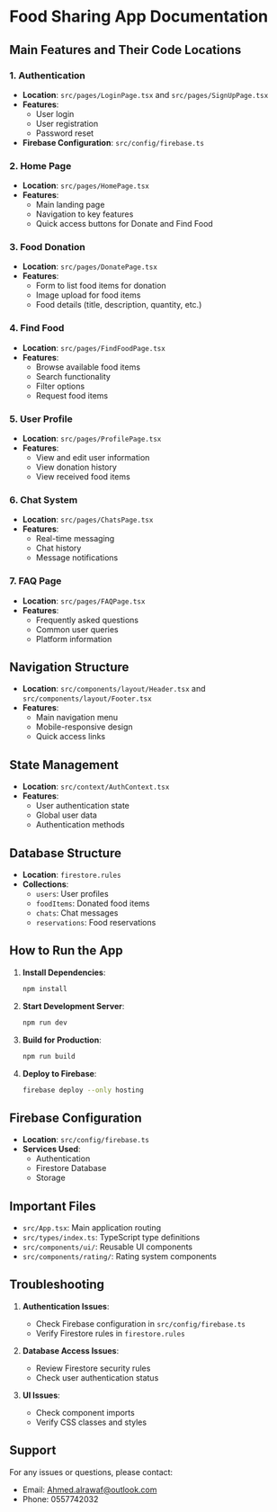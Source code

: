 # Food Sharing App Documentation

## Main Features and Their Code Locations

### 1. Authentication
- **Location**: `src/pages/LoginPage.tsx` and `src/pages/SignUpPage.tsx`
- **Features**:
  - User login
  - User registration
  - Password reset
- **Firebase Configuration**: `src/config/firebase.ts`

### 2. Home Page
- **Location**: `src/pages/HomePage.tsx`
- **Features**:
  - Main landing page
  - Navigation to key features
  - Quick access buttons for Donate and Find Food

### 3. Food Donation
- **Location**: `src/pages/DonatePage.tsx`
- **Features**:
  - Form to list food items for donation
  - Image upload for food items
  - Food details (title, description, quantity, etc.)

### 4. Find Food
- **Location**: `src/pages/FindFoodPage.tsx`
- **Features**:
  - Browse available food items
  - Search functionality
  - Filter options
  - Request food items

### 5. User Profile
- **Location**: `src/pages/ProfilePage.tsx`
- **Features**:
  - View and edit user information
  - View donation history
  - View received food items

### 6. Chat System
- **Location**: `src/pages/ChatsPage.tsx`
- **Features**:
  - Real-time messaging
  - Chat history
  - Message notifications

### 7. FAQ Page
- **Location**: `src/pages/FAQPage.tsx`
- **Features**:
  - Frequently asked questions
  - Common user queries
  - Platform information

## Navigation Structure
- **Location**: `src/components/layout/Header.tsx` and `src/components/layout/Footer.tsx`
- **Features**:
  - Main navigation menu
  - Mobile-responsive design
  - Quick access links

## State Management
- **Location**: `src/context/AuthContext.tsx`
- **Features**:
  - User authentication state
  - Global user data
  - Authentication methods

## Database Structure
- **Location**: `firestore.rules`
- **Collections**:
  - `users`: User profiles
  - `foodItems`: Donated food items
  - `chats`: Chat messages
  - `reservations`: Food reservations

## How to Run the App

1. **Install Dependencies**:
   ```bash
   npm install
   ```

2. **Start Development Server**:
   ```bash
   npm run dev
   ```

3. **Build for Production**:
   ```bash
   npm run build
   ```

4. **Deploy to Firebase**:
   ```bash
   firebase deploy --only hosting
   ```

## Firebase Configuration
- **Location**: `src/config/firebase.ts`
- **Services Used**:
  - Authentication
  - Firestore Database
  - Storage

## Important Files
- `src/App.tsx`: Main application routing
- `src/types/index.ts`: TypeScript type definitions
- `src/components/ui/`: Reusable UI components
- `src/components/rating/`: Rating system components

## Troubleshooting
1. **Authentication Issues**:
   - Check Firebase configuration in `src/config/firebase.ts`
   - Verify Firestore rules in `firestore.rules`

2. **Database Access Issues**:
   - Review Firestore security rules
   - Check user authentication status

3. **UI Issues**:
   - Check component imports
   - Verify CSS classes and styles

## Support
For any issues or questions, please contact:
- Email: Ahmed.alrawaf@outlook.com
- Phone: 0557742032 